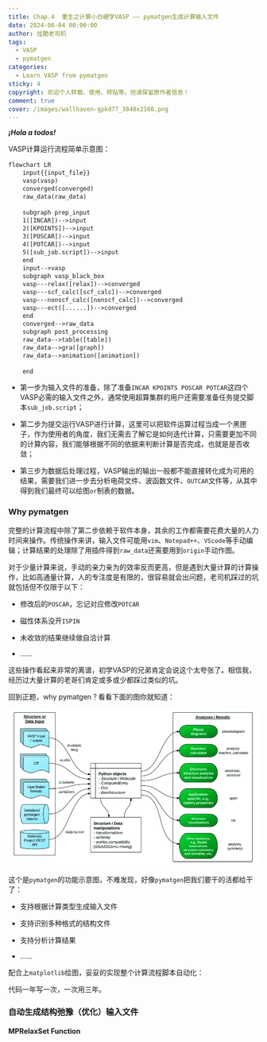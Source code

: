 ```yaml
---
title: Chap.4  重生之计算小白硬学VASP —— pymatgen生成计算输入文件
date: 2024-06-04 00:00:00
author: 炫酷老司机
tags:
  - VASP
  - pymatgen
categories:
  - Learn VASP from pymatgen
sticky: 4
copyright: 欢迎个人转载、使用、转贴等，但请保留原作者信息！
comment: true
cover: /images/wallhaven-gpkd77_3840x2160.png
---
```


***¡Hola a todos!***

VASP计算运行流程简单示意图：

````mermaid
flowchart LR
	input{{input_file}} 
	vasp(vasp)
	converged(converged)
	raw_data(raw_data)
	
	subgraph prep_input
	1([INCAR])-->input
	2([KPOINTS])-->input
	3([POSCAR])-->input
	4([POTCAR])-->input
	5([sub_job.script])-->input
	end
	input-->vasp
	subgraph vasp_black_box
	vasp---relax([relax])-->converged
	vasp---scf_calc([scf_calc])-->converged
	vasp---nonscf_calc([nonscf_calc])-->converged
	vasp---ect([......])-->converged
	end
	converged-->raw_data
	subgraph post_processing
	raw_data-->table([table])
	raw_data-->gra([graph])
	raw_data-->animation([animation])
	
	end
````

- 第一步为输入文件的准备，除了准备`INCAR KPOINTS POSCAR POTCAR`这四个VASP必需的输入文件之外，通常使用超算集群的用户还需要准备任务提交脚本`sub_job.script`；

- 第二步为提交运行VASP进行计算，这里可以把软件运算过程当成一个黑匣子，作为使用者的角度，我们无需去了解它是如何迭代计算，只需要更加不同的计算内容，我们能够根据不同的依据来判断计算是否完成，也就是是否收敛；

- 第三步为数据后处理过程，VASP输出的输出一般都不能直接转化成为可用的结果，需要我们进一步去分析电荷文件、波函数文件、`OUTCAR`文件等，从其中得到我们最终可以绘图`or`制表的数据。

### Why pymatgen

完整的计算流程中除了第二步依赖于软件本身，其余的工作都需要花费大量的人力时间来操作。传统操作来讲，输入文件可能用`vim`、`Notepad++`、`VScode`等手动编辑；计算结果的处理除了用插件得到`raw_data`还需要用到`origin`手动作图。

对于少量计算来说，手动的亲力亲为的效率反而更高，但是遇到大量计算的计算操作，比如高通量计算，人的专注度是有限的，很容易就会出问题，老司机踩过的坑就包括但不仅限于以下：
 - 修改后的`POSCAR`，忘记对应修改`POTCAR` 

 - 磁性体系没开`ISPIN`

 - 未收敛的结果继续做自洽计算

 - ......

这些操作看起来非常的离谱，初学VASP的兄弟肯定会说这个太夸张了。相信我，经历过大量计算的老哥们肯定或多或少都踩过类似的坑。

回到正题，why pymatgen？看看下面的图你就知道：

![pmg_chart](Learn-VASP-from-pymatgen-4/pmg_chart.png)

这个是`pymatgen`的功能示意图，不难发现，好像`pymatgen`把我们要干的活都给干了：

- 支持根据计算类型生成输入文件

- 支持识别多种格式的结构文件

- 支持分析计算结果

- ......

配合上`matplotlib`绘图，妥妥的实现整个计算流程脚本自动化：

代码一年写一次，一次用三年。

### 自动生成结构弛豫（优化）输入文件

#### MPRelaxSet Function



